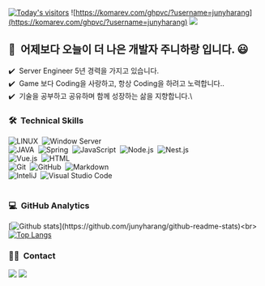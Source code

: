 [![Today's visitors](https://hits.seeyoufarm.com/api/count/incr/badge.svg?url=https%3A%2F%2Fgithub.com%2FJunyHarang%2Fhit-counter&count_bg=%23FFA300&title_bg=%23555555&icon=&icon_color=%23DBDBDB&title=hits&edge_flat=false)](https://hits.seeyoufarm.com)
![https://komarev.com/ghpvc/?username=junyharang](https://komarev.com/ghpvc/?username=junyharang)
<a href="https://junyharang.tistory.com/"><img src="https://img.shields.io/badge/Technical-Bolg-green"/></a>

## 👋 &nbsp;어제보다 오늘이 더 나은 개발자 주니하랑 입니다. 😃

✔️ &nbsp;Server Engineer 5년 경력을 가지고 있습니다.\
✔️ &nbsp;Game 보다 Coding을 사랑하고, 항상 Coding을 하려고 노력합니다..\
✔️ &nbsp;기술을 공부하고 공유하며 함께 성장하는 삶을 지향합니다.\

### 🛠 &nbsp;Technical Skills
![LINUX](https://img.shields.io/badge/-Linux-05122A?style=flat&logo=linux)&nbsp;
![Window Server](https://img.shields.io/badge/-Window-05122A?style=flat&logo=window)&nbsp;\
![JAVA](https://img.shields.io/badge/-Java-05122A?style=flat&logo=java)&nbsp;
![Spring](https://img.shields.io/badge/-Spring-05122A?style=flat&logo=spring)&nbsp;
![JavaScript](https://img.shields.io/badge/-JavaScript-05122A?style=flat&logo=javascript)&nbsp;
![Node.js](https://img.shields.io/badge/-Node.js-05122A?style=flat&logo=node.js)&nbsp;
![Nest.js](https://img.shields.io/badge/-Nest.js-05122A?style=flat&logo=nest.js)&nbsp;\
![Vue.js](https://img.shields.io/badge/-Vue.js-05122A?style=flat&logo=vue.js&logoColor=563D7C)&nbsp;
![HTML](https://img.shields.io/badge/-HTML-05122A?style=flat&logo=HTML5)&nbsp;\
![Git](https://img.shields.io/badge/-Git-05122A?style=flat&logo=git)&nbsp;
![GitHub](https://img.shields.io/badge/-GitHub-05122A?style=flat&logo=github)&nbsp;
![Markdown](https://img.shields.io/badge/-Markdown-05122A?style=flat&logo=markdown)&nbsp;\
![InteliJ](https://img.shields.io/badge/-InteliJ-05122A?style=flat&logo=intelij&logoColor=007ACC)&nbsp;
![Visual Studio Code](https://img.shields.io/badge/-Visual%20Studio%20Code-05122A?style=flat&logo=visual-studio-code&logoColor=007ACC)&nbsp;\
<br/>

### 💻 &nbsp;GitHub Analytics

[![Github stats](https://github-readme-streak-stats.herokuapp.com/?user=junyharang&show_icons=true&theme=algolia&include_all_commits=true&count_private=true")](https://github.com/junyharang/github-readme-stats)<br>
[![Top Langs](https://github-readme-stats.vercel.app/api/top-langs/?username=junyharang&layout=compact&theme=algolia)](https://github.com/junyharang/github-readme-stats)

### 🤝🏻 &nbsp;Contact
<a href="mailto:junyharang8592@gmail.com"><img src="https://img.shields.io/badge/-junyharang8592@gmail.com-D14836?style=flat&logo=Gmail&logoColor=white"/></a>
<a href="https://instagram.com/junyharang"><img src="https://img.shields.io/badge/-@junyharang_-E4405F?style=flat&logo=Instagram&logoColor=white"/></a>
